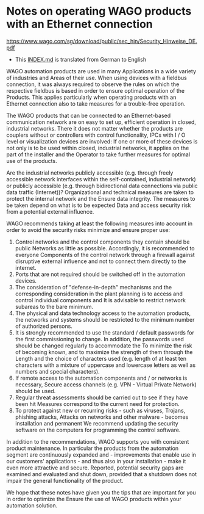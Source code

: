 # Notes on operating WAGO products with an Ethernet connection

https://www.wago.com/sg/download/public/sec_hin/Security_Hinweise_DE.pdf

* This [INDEX.md](./INDEX.md "INDEX.md") is translated from German to English

WAGO automation products are used in many Applications in a wide variety of industries and
Areas of their use. When using devices with a fieldbus connection, it was always required
to observe the rules on which the respective fieldbus is based in order to ensure optimal operation of the
Products. This applies particularly when operating products with an Ethernet connection
also to take measures for a trouble-free operation.  

The WAGO products that can be connected to an Ethernet-based communication network are on
easy to set up, efficient operation in closed, industrial networks. There
it does not matter whether the products are couplers without or controllers with control functionality,
IPCs with I / O level or visualization devices are involved: If one or more of these devices is not only
is to be used within closed, industrial networks, it applies on the part of the installer and the
Operator to take further measures for optimal use of the products.

Are the industrial networks publicly accessible (e.g. through freely accessible network interfaces
within the self-contained, industrial network) or publicly accessible (e.g. through
bidirectional data connections via public data traffic (Internet))?
Organizational and technical measures are taken to protect the internal network and the
Ensure data integrity. The measures to be taken depend on what is to be expected
Data and access security risk from a potential external influence.

WAGO recommends taking at least the following measures into account in order to avoid the security risks
minimize and ensure proper use:

1. Control networks and the control components they contain should be public
Networks as little as possible. Accordingly, it is recommended to everyone
Components of the control network through a firewall against disruptive external influence
and not to connect them directly to the internet.
2. Ports that are not required should be switched off in the automation devices.
3. The consideration of "defense-in-depth" mechanisms and the corresponding consideration in
the plant planning is to access and control individual components and
It is advisable to restrict network subareas to the bare minimum.
4. The physical and data technology access to the automation products, the networks
and systems should be restricted to the minimum number of authorized persons.
5. It is strongly recommended to use the standard / default passwords for the first commissioning
to change. In addition, the passwords used should be changed regularly to accommodate the
To minimize the risk of becoming known, and to maximize the strength of them through the
Length and the choice of characters used (e.g. length of at least ten
characters with a mixture of uppercase and lowercase letters as well as numbers and special characters).
6. If remote access to the automation components and / or networks is necessary,
Secure access channels (e.g. VPN - Virtual Private Network) should be used.
7. Regular threat assessments should be carried out to see if they have been hit
Measures correspond to the current need for protection.
8. To protect against new or recurring risks - such as viruses, Trojans, phishing attacks,
Attacks on networks and other malware - becomes installation and permanent
We recommend updating the security software on the computers for programming the control software.

In addition to the recommendations, WAGO supports you with consistent product maintenance. In particular
the products from the automation segment are continuously expanded and -
improvements that enable use in our customers' applications - and thus also in your installation -
make it even more attractive and secure. Reported, potential security gaps are examined and evaluated
and shut down, provided that a shutdown does not impair the general functionality of the product.

We hope that these notes have given you the tips that are important for you in order to optimize the
Ensure the use of WAGO products within your automation solution.
